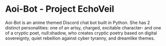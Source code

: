 # Aoi-Bot - Project EchoVeil
Aoi-Bot is an anime themed Discord chat bot built in Python.
She has 2 distinct personalities: one of an artsy, charged, excitable character- and one of a cryptic poet, null:shadow, who creates cryptic poetry based on digital sovereignty, quiet rebellion against cyber tyranny, and dreamlike themes.

